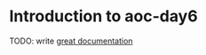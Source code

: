 # Introduction to aoc-day6

TODO: write [great documentation](http://jacobian.org/writing/what-to-write/)
